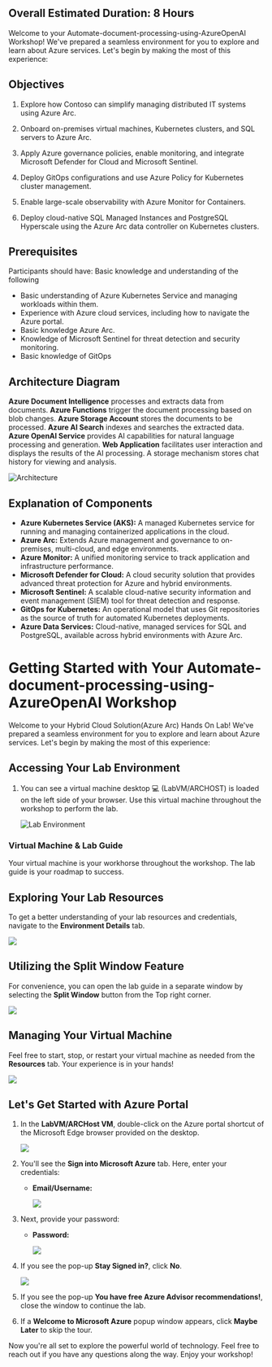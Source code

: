 ## Overall Estimated Duration: 8 Hours
 
Welcome to your Automate-document-processing-using-AzureOpenAI Workshop! We've prepared a seamless environment for you to explore and learn about Azure services. Let's begin by making the most of this experience:

## Objectives

1. Explore how Contoso can simplify managing distributed IT systems using Azure Arc.
   
1. Onboard on-premises virtual machines, Kubernetes clusters, and SQL servers to Azure Arc.
   
1. Apply Azure governance policies, enable monitoring, and integrate Microsoft Defender for Cloud and Microsoft Sentinel.
   
1. Deploy GitOps configurations and use Azure Policy for Kubernetes cluster management.
   
1. Enable large-scale observability with Azure Monitor for Containers.
   
1. Deploy cloud-native SQL Managed Instances and PostgreSQL Hyperscale using the Azure Arc data controller on Kubernetes clusters.

## Prerequisites

Participants should have: Basic knowledge and understanding of the following

- Basic understanding of Azure Kubernetes Service and managing workloads within them.
- Experience with Azure cloud services, including how to navigate the Azure portal.
- Basic knowledge Azure Arc.
- Knowledge of Microsoft Sentinel for threat detection and security monitoring.
- Basic knowledge of GitOps 
  
## Architecture Diagram

**Azure Document Intelligence** processes and extracts data from documents. **Azure Functions** trigger the document processing based on blob changes. **Azure Storage Account** stores the documents to be processed. **Azure AI Search** indexes and searches the extracted data. **Azure OpenAI Service** provides AI capabilities for natural language processing and generation. **Web Application** facilitates user interaction and displays the results of the AI processing. A storage mechanism stores chat history for viewing and analysis.

![Architecture](images/archi3.png)

## Explanation of Components

- **Azure Kubernetes Service (AKS):** A managed Kubernetes service for running and managing containerized applications in the cloud.
- **Azure Arc:** Extends Azure management and governance to on-premises, multi-cloud, and edge environments.
- **Azure Monitor:** A unified monitoring service to track application and infrastructure performance.
- **Microsoft Defender for Cloud:** A cloud security solution that provides advanced threat protection for Azure and hybrid environments.
- **Microsoft Sentinel:** A scalable cloud-native security information and event management (SIEM) tool for threat detection and response.
- **GitOps for Kubernetes:** An operational model that uses Git repositories as the source of truth for automated Kubernetes deployments.
- **Azure Data Services:** Cloud-native, managed services for SQL and PostgreSQL, available across hybrid environments with Azure Arc.

# **Getting Started with Your Automate-document-processing-using-AzureOpenAI Workshop**
 
Welcome to your Hybrid Cloud Solution(Azure Arc) Hands On Lab! We've prepared a seamless environment for you to explore and learn about Azure services. Let's begin by making the most of this experience:


## **Accessing Your Lab Environment**
 
1. You can see a virtual machine desktop 💻 (LabVM/ARCHOST) is loaded on the left side of your browser. Use this virtual machine throughout the workshop to perform the lab.

    ![](.././media/GS14.png "Lab Environment")

### **Virtual Machine & Lab Guide**
 
Your virtual machine is your workhorse throughout the workshop. The lab guide is your roadmap to success.
 
## **Exploring Your Lab Resources**
 
To get a better understanding of your lab resources and credentials, navigate to the **Environment Details** tab.

   ![](.././media/15-05-2024.png)
 
## **Utilizing the Split Window Feature**
 
For convenience, you can open the lab guide in a separate window by selecting the **Split Window** button from the Top right corner.
 
   ![](.././media/GS8.png)
 
## **Managing Your Virtual Machine**
 
Feel free to start, stop, or restart your virtual machine as needed from the **Resources** tab. Your experience is in your hands!
 
  ![](.././media/15-05-2024(1).png)

## **Let's Get Started with Azure Portal**
 
1. In the **LabVM/ARCHost VM**, double-click on the Azure portal shortcut of the Microsoft Edge browser provided on the desktop.
 
    ![](.././media/GS1.png)
 
2. You'll see the **Sign into Microsoft Azure** tab. Here, enter your credentials:
 
   - **Email/Username:** <inject key="AzureAdUserEmail"></inject>
 
      ![](.././media/GS2.png)
 
3. Next, provide your password:
 
   - **Password:** <inject key="AzureAdUserPassword"></inject>
 
      ![](.././media/GS3.png)
 
4. If you see the pop-up **Stay Signed in?**, click **No**.

   ![](.././media/GS9.png)

5. If you see the pop-up **You have free Azure Advisor recommendations!**, close the window to continue the lab.

6. If a **Welcome to Microsoft Azure** popup window appears, click **Maybe Later** to skip the tour.
   
Now you're all set to explore the powerful world of technology. Feel free to reach out if you have any questions along the way. Enjoy your workshop! 
